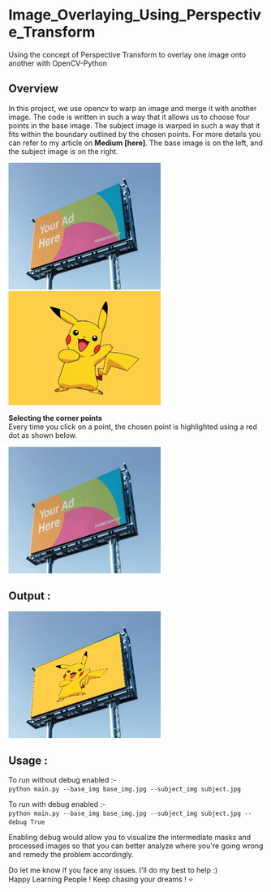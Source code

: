 # Image_Overlaying_Using_Perspective_Transform
Using the concept of Perspective Transform to overlay one image onto another with OpenCV-Python  

## Overview
In this project, we use opencv to warp an image and merge it with another image. The code is written in such a way that it allows us to choose four points in the base image. The subject image is warped in such a way that it fits within the boundary outlined by the chosen points. For more details you can refer to my article on **Medium [here]**. The base image is on the left, and the subject image is on the right.

<img src ='base_img.jpg' width = 300 height=250> <img src ='subject.jpg' width = 300>  

**Selecting the corner points**   
Every time you click on a point, the chosen point is highlighted using a red dot as shown below.  

<img src ='points_selector.gif' width = 300 height=250>  

## Output :
<img src ='images/Final_Output.png' width = 300 height=250>   

## Usage :

To run without debug enabled :-  
`python main.py --base_img base_img.jpg --subject_img subject.jpg`

To run with debug enabled :-  
`python main.py --base_img base_img.jpg --subject_img subject.jpg --debug True`

Enabling debug would allow you to visualize the intermediate masks and processed images so that 
you can better analyze where you're going wrong and remedy the problem accordingly.


Do let me know if you face any issues. I'll do my best to help :)  
Happy Learning People ! Keep chasing your dreams ! ⭐️
